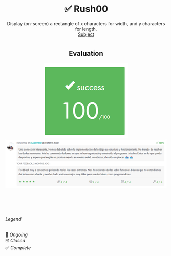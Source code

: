 # <h1 align="center"> :white_check_mark: Rush00</h1>
<p align="center">
 Display (on-screen) a rectangle of x characters for width, and y characters for length.<br>
<a href="../Resources/Subjects/en.subject_rush00.pdf">Subject</a>
</p>

# <h2 align="center"> Evaluation </h1>
<p align="center">
<a><img src="../Resources/Evals/grade_rush00.png" alt="evaluation2" class="centerImage"/></a><br />
<a><img src="../Resources/Evals/grades_rush00.png" alt="evaluation" width=1000 class="centerImage"/></a><br />
</p>

<br>
<br>
<br>

###### Legend
:black_square_button: _Ongoing_<br />
:ballot_box_with_check: _Closed_<br />
:white_check_mark: _Complete_<br />
